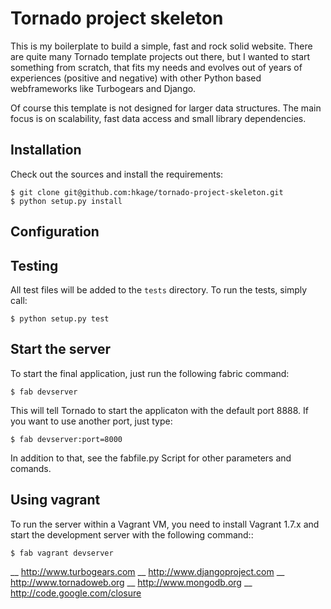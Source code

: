 Tornado project skeleton
===

This is my boilerplate to build a simple, fast and rock solid website. There
are quite many Tornado template projects out there, but I wanted to
start something from scratch, that fits my needs and evolves out of years of
experiences (positive and negative) with other Python based webframeworks like
Turbogears and Django.

Of course this template is not designed for larger data structures. The main
focus is on scalability, fast data access and small library dependencies.

Installation
---

Check out the sources and install the requirements:

    $ git clone git@github.com:hkage/tornado-project-skeleton.git
    $ python setup.py install

Configuration
---

Testing
---
All test files will be added to the ``tests`` directory. To run the tests, simply call:

    $ python setup.py test

Start the server
---

To start the final application, just run the following fabric command:

    $ fab devserver

This will tell Tornado to start the applicaton with the default port 8888. If
you want to use another port, just type:

    $ fab devserver:port=8000

In addition to that, see the fabfile.py Script for other parameters and comands.

Using vagrant
---

To run the server within a Vagrant VM, you need to install Vagrant 1.7.x and
start the development server with the following command::

    $ fab vagrant devserver

__ http://www.turbogears.com
__ http://www.djangoproject.com
__ http://www.tornadoweb.org
__ http://www.mongodb.org
__ http://code.google.com/closure
